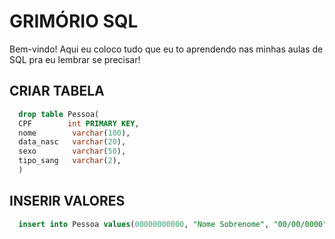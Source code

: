 # GRIMÓRIO SQL
Bem-vindo! Aqui eu coloco tudo que eu to aprendendo nas minhas aulas de SQL pra eu lembrar se precisar!

## CRIAR TABELA
```sql
  drop table Pessoa(
  CPF        int PRIMARY KEY,
  nome        varchar(100),
  data_nasc   varchar(20),
  sexo        varchar(50),
  tipo_sang   varchar(2),
  )
```
## INSERIR VALORES

```sql
  insert into Pessoa values(00000000000, "Nome Sobrenome", "00/00/0000", "sexo", "O-")
```
